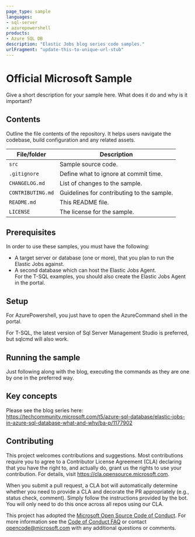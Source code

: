 ```yaml
---
page_type: sample
languages:
- sql-server
- azurepowershell
products:
- Azure SQL DB
description: "Elastic Jobs blog series code samples."
urlFragment: "update-this-to-unique-url-stub"
---
```


# Official Microsoft Sample

<!-- 
Guidelines on README format: https://review.docs.microsoft.com/help/onboard/admin/samples/concepts/readme-template?branch=master

Guidance on onboarding samples to docs.microsoft.com/samples: https://review.docs.microsoft.com/help/onboard/admin/samples/process/onboarding?branch=master

Taxonomies for products and languages: https://review.docs.microsoft.com/new-hope/information-architecture/metadata/taxonomies?branch=master
-->

Give a short description for your sample here. What does it do and why is it important?

## Contents

Outline the file contents of the repository. It helps users navigate the codebase, build configuration and any related assets.

| File/folder       | Description                                |
|-------------------|--------------------------------------------|
| `src`             | Sample source code.                        |
| `.gitignore`      | Define what to ignore at commit time.      |
| `CHANGELOG.md`    | List of changes to the sample.             |
| `CONTRIBUTING.md` | Guidelines for contributing to the sample. |
| `README.md`       | This README file.                          |
| `LICENSE`         | The license for the sample.                |

## Prerequisites

In order to use these samples, you must have the following:
- A target server or database (one or more), that you plan to run the Elastic Jobs against.
- A second database which can host the Elastic Jobs Agent.  
For the T-SQL examples, you should also create the Elastic Jobs Agent in the portal.

## Setup

For AzurePowershell, you just have to open the AzureCommand shell in the portal.  

For T-SQL, the latest version of Sql Server Management Studio is preferred, but sqlcmd will also work.

## Running the sample

Just following along with the blog, executing the commands as they are one by one in the preferred way.

## Key concepts

Please see the blog series here: https://techcommunity.microsoft.com/t5/azure-sql-database/elastic-jobs-in-azure-sql-database-what-and-why/ba-p/1177902 

## Contributing

This project welcomes contributions and suggestions.  Most contributions require you to agree to a
Contributor License Agreement (CLA) declaring that you have the right to, and actually do, grant us
the rights to use your contribution. For details, visit https://cla.opensource.microsoft.com.

When you submit a pull request, a CLA bot will automatically determine whether you need to provide
a CLA and decorate the PR appropriately (e.g., status check, comment). Simply follow the instructions
provided by the bot. You will only need to do this once across all repos using our CLA.

This project has adopted the [Microsoft Open Source Code of Conduct](https://opensource.microsoft.com/codeofconduct/).
For more information see the [Code of Conduct FAQ](https://opensource.microsoft.com/codeofconduct/faq/) or
contact [opencode@microsoft.com](mailto:opencode@microsoft.com) with any additional questions or comments.

